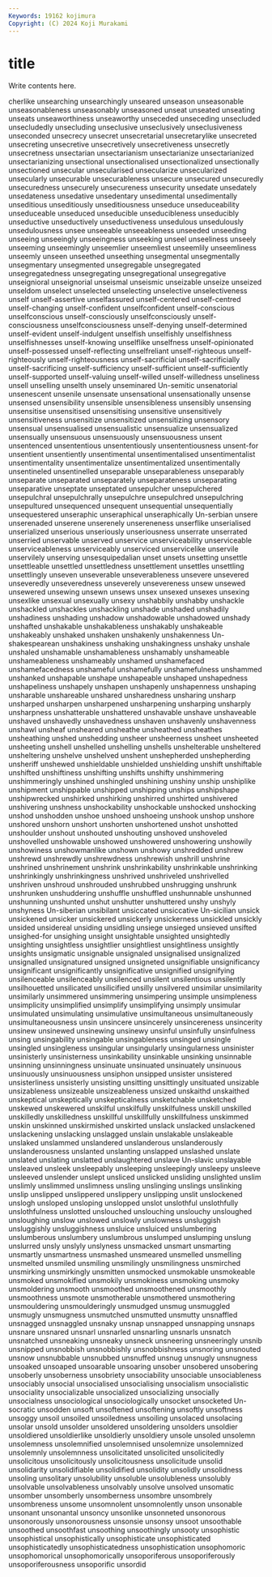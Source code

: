 ```yaml
---
Keywords: 19162 kojimura
Copyright: (C) 2024 Koji Murakami
---
```


# title

Write contents here.



cherlike unsearching unsearchingly
unseared unseason unseasonable unseasonableness unseasonably unseasoned unseat unseated unseating unseats
unseaworthiness unseaworthy unseceded unseceding unsecluded unsecludedly unsecluding unseclusive unseclusively unseclusiveness
unseconded unsecrecy unsecret unsecretarial unsecretarylike unsecreted unsecreting unsecretive unsecretively unsecretiveness
unsecretly unsecretness unsectarian unsectarianism unsectarianize unsectarianized unsectarianizing unsectional unsectionalised unsectionalized
unsectionally unsectioned unsecular unsecularised unsecularize unsecularized unsecularly unsecurable unsecurableness unsecure
unsecured unsecuredly unsecuredness unsecurely unsecureness unsecurity unsedate unsedately unsedateness unsedative
unsedentary unsedimental unsedimentally unseditious unseditiously unseditiousness unseduce unseduceability unseduceable unseduced
unseducible unseducibleness unseducibly unseductive unseductively unseductiveness unsedulous unsedulously unsedulousness unsee
unseeable unseeableness unseeded unseeding unseeing unseeingly unseeingness unseeking unseel unseeliness
unseely unseeming unseemingly unseemlier unseemliest unseemlily unseemliness unseemly unseen unseethed
unseething unsegmental unsegmentally unsegmentary unsegmented unsegregable unsegregated unsegregatedness unsegregating unsegregational
unsegregative unseignioral unseignorial unseismal unseismic unseizable unseize unseized unseldom unselect
unselected unselecting unselective unselectiveness unself unself-assertive unselfassured unself-centered unself-centred unself-changing
unself-confident unselfconfident unself-conscious unselfconscious unself-consciously unselfconsciously unself-consciousness unselfconsciousness unself-denying unself-determined
unself-evident unself-indulgent unselfish unselfishly unselfishness unselfishnesses unself-knowing unselflike unselfness unself-opinionated
unself-possessed unself-reflecting unselfreliant unself-righteous unself-righteously unself-righteousness unself-sacrificial unself-sacrificially unself-sacrificing unself-sufficiency
unself-sufficient unself-sufficiently unself-supported unself-valuing unself-willed unself-willedness unseliness unsell unselling unselth
unsely unseminared Un-semitic unsenatorial unsenescent unsenile unsensate unsensational unsensationally unsense
unsensed unsensibility unsensible unsensibleness unsensibly unsensing unsensitise unsensitised unsensitising unsensitive
unsensitively unsensitiveness unsensitize unsensitized unsensitizing unsensory unsensual unsensualised unsensualistic unsensualize
unsensualized unsensually unsensuous unsensuously unsensuousness unsent unsentenced unsententious unsententiously unsententiousness
unsent-for unsentient unsentiently unsentimental unsentimentalised unsentimentalist unsentimentality unsentimentalize unsentimentalized unsentimentally
unsentineled unsentinelled unseparable unseparableness unseparably unseparate unseparated unseparately unseparateness unseparating
unseparative unseptate unseptated unsepulcher unsepulchered unsepulchral unsepulchrally unsepulchre unsepulchred unsepulchring
unsepultured unsequenced unsequent unsequential unsequentially unsequestered unseraphic unseraphical unseraphically Un-serbian
unsere unserenaded unserene unserenely unsereneness unserflike unserialised unserialized unserious unseriously
unseriousness unserrate unserrated unserried unservable unserved unservice unserviceability unserviceable unserviceableness
unserviceably unserviced unservicelike unservile unservilely unserving unsesquipedalian unset unsets unsetting
unsettle unsettleable unsettled unsettledness unsettlement unsettles unsettling unsettlingly unseven unseverable
unseverableness unsevere unsevered unseveredly unseveredness unseverely unsevereness unsew unsewed unsewered
unsewing unsewn unsews unsex unsexed unsexes unsexing unsexlike unsexual unsexually
unsexy unshabbily unshabby unshackle unshackled unshackles unshackling unshade unshaded unshadily
unshadiness unshading unshadow unshadowable unshadowed unshady unshafted unshakable unshakableness unshakably
unshakeable unshakeably unshaked unshaken unshakenly unshakenness Un-shakespearean unshakiness unshaking unshakingness
unshaky unshale unshaled unshamable unshamableness unshamably unshameable unshameableness unshameably unshamed
unshamefaced unshamefacedness unshameful unshamefully unshamefulness unshammed unshanked unshapable unshape unshapeable
unshaped unshapedness unshapeliness unshapely unshapen unshapenly unshapenness unshaping unsharable unshareable
unshared unsharedness unsharing unsharp unsharped unsharpen unsharpened unsharpening unsharping unsharply
unsharpness unshatterable unshattered unshavable unshave unshaveable unshaved unshavedly unshavedness unshaven
unshavenly unshavenness unshawl unsheaf unsheared unsheathe unsheathed unsheathes unsheathing unshed
unshedding unsheer unsheerness unsheet unsheeted unsheeting unshell unshelled unshelling unshells
unshelterable unsheltered unsheltering unshelve unshelved unshent unshepherded unshepherding unsheriff unshewed
unshieldable unshielded unshielding unshift unshiftable unshifted unshiftiness unshifting unshifts unshifty
unshimmering unshimmeringly unshined unshingled unshining unshiny unship unshiplike unshipment unshippable
unshipped unshipping unships unshipshape unshipwrecked unshirked unshirking unshirred unshirted unshivered
unshivering unshness unshockability unshockable unshocked unshocking unshod unshodden unshoe unshoed
unshoeing unshook unshop unshore unshored unshorn unshort unshorten unshortened unshot
unshotted unshoulder unshout unshouted unshouting unshoved unshoveled unshovelled unshowable unshowed
unshowered unshowering unshowily unshowiness unshowmanlike unshown unshowy unshredded unshrew unshrewd
unshrewdly unshrewdness unshrewish unshrill unshrine unshrined unshrinement unshrink unshrinkability unshrinkable
unshrinking unshrinkingly unshrinkingness unshrived unshriveled unshrivelled unshriven unshroud unshrouded unshrubbed
unshrugging unshrunk unshrunken unshuddering unshuffle unshuffled unshunnable unshunned unshunning unshunted
unshut unshutter unshuttered unshy unshyly unshyness Un-siberian unsibilant unsiccated unsiccative
Un-sicilian unsick unsickened unsicker unsickered unsickerly unsickerness unsickled unsickly unsided
unsidereal unsiding unsidling unsiege unsieged unsieved unsifted unsighed-for unsighing unsight
unsightable unsighted unsightedly unsighting unsightless unsightlier unsightliest unsightliness unsightly unsights
unsigmatic unsignable unsignaled unsignalised unsignalized unsignalled unsignatured unsigned unsigneted unsignifiable
unsignificancy unsignificant unsignificantly unsignificative unsignified unsignifying unsilenceable unsilenceably unsilenced unsilent
unsilentious unsilently unsilhouetted unsilicated unsilicified unsilly unsilvered unsimilar unsimilarity unsimilarly
unsimmered unsimmering unsimpering unsimple unsimpleness unsimplicity unsimplified unsimplify unsimplifying unsimply
unsimular unsimulated unsimulating unsimulative unsimultaneous unsimultaneously unsimultaneousness unsin unsincere unsincerely
unsincereness unsincerity unsinew unsinewed unsinewing unsinewy unsinful unsinfully unsinfulness unsing
unsingability unsingable unsingableness unsinged unsingle unsingled unsingleness unsingular unsingularly unsingularness
unsinister unsinisterly unsinisterness unsinkability unsinkable unsinking unsinnable unsinning unsinningness unsinuate
unsinuated unsinuately unsinuous unsinuously unsinuousness unsiphon unsipped unsister unsistered unsisterliness
unsisterly unsisting unsitting unsittingly unsituated unsizable unsizableness unsizeable unsizeableness unsized
unskaithd unskaithed unskeptical unskeptically unskepticalness unsketchable unsketched unskewed unskewered unskilful
unskilfully unskilfulness unskill unskilled unskilledly unskilledness unskillful unskillfully unskillfulness unskimmed
unskin unskinned unskirmished unskirted unslack unslacked unslackened unslackening unslacking unslagged
unslain unslakable unslakeable unslaked unslammed unslandered unslanderous unslanderously unslanderousness unslanted
unslanting unslapped unslashed unslate unslated unslating unslatted unslaughtered unslave Un-slavic
unslayable unsleaved unsleek unsleepably unsleeping unsleepingly unsleepy unsleeve unsleeved unslender
unslept unsliced unslicked unsliding unslighted unslim unslimly unslimmed unslimness unsling
unslinging unslings unslinking unslip unslipped unslippered unslippery unslipping unslit unslockened
unslogh unsloped unsloping unslopped unslot unslothful unslothfully unslothfulness unslotted unslouched
unslouching unslouchy unsloughed unsloughing unslow unslowed unslowly unslowness unsluggish unsluggishly
unsluggishness unsluice unsluiced unslumbering unslumberous unslumbery unslumbrous unslumped unslumping unslung
unslurred unsly unslyly unslyness unsmacked unsmart unsmarting unsmartly unsmartness unsmashed
unsmeared unsmelled unsmelling unsmelted unsmiled unsmiling unsmilingly unsmilingness unsmirched unsmirking
unsmirkingly unsmitten unsmocked unsmokable unsmokeable unsmoked unsmokified unsmokily unsmokiness unsmoking
unsmoky unsmoldering unsmooth unsmoothed unsmoothened unsmoothly unsmoothness unsmote unsmotherable unsmothered
unsmothering unsmouldering unsmoulderingly unsmudged unsmug unsmuggled unsmugly unsmugness unsmutched unsmutted
unsmutty unsnaffled unsnagged unsnaggled unsnaky unsnap unsnapped unsnapping unsnaps unsnare
unsnared unsnarl unsnarled unsnarling unsnarls unsnatch unsnatched unsneaking unsneaky unsneck
unsneering unsneeringly unsnib unsnipped unsnobbish unsnobbishly unsnobbishness unsnoring unsnouted unsnow
unsnubbable unsnubbed unsnuffed unsnug unsnugly unsnugness unsoaked unsoaped unsoarable unsoaring
unsober unsobered unsobering unsoberly unsoberness unsobriety unsociability unsociable unsociableness unsociably
unsocial unsocialised unsocialising unsocialism unsocialistic unsociality unsocializable unsocialized unsocializing unsocially
unsocialness unsociological unsociologically unsocket unsocketed Un-socratic unsodden unsoft unsoftened unsoftening
unsoftly unsoftness unsoggy unsoil unsoiled unsoiledness unsoiling unsolaced unsolacing unsolar
unsold unsolder unsoldered unsoldering unsolders unsoldier unsoldiered unsoldierlike unsoldierly unsoldiery
unsole unsoled unsolemn unsolemness unsolemnified unsolemnised unsolemnize unsolemnized unsolemnly unsolemnness
unsolicitated unsolicited unsolicitedly unsolicitous unsolicitously unsolicitousness unsolicitude unsolid unsolidarity unsolidifiable
unsolidified unsolidity unsolidly unsolidness unsoling unsolitary unsolubility unsoluble unsolubleness unsolubly
unsolvable unsolvableness unsolvably unsolve unsolved unsomatic unsomber unsomberly unsomberness unsombre
unsombrely unsombreness unsome unsomnolent unsomnolently unson unsonable unsonant unsonantal unsoncy
unsonlike unsonneted unsonorous unsonorously unsonorousness unsonsie unsonsy unsoot unsoothable unsoothed
unsoothfast unsoothing unsoothingly unsooty unsophistic unsophistical unsophistically unsophisticate unsophisticated unsophisticatedly
unsophisticatedness unsophistication unsophomoric unsophomorical unsophomorically unsoporiferous unsoporiferously unsoporiferousness unsoporific unsordid
